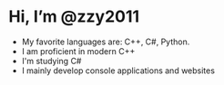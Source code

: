 # Hi, I’m @zzy2011

- My favorite languages are: C++, C#, Python.
- I am proficient in modern C++
- I'm studying C#
- I mainly develop console applications and websites
